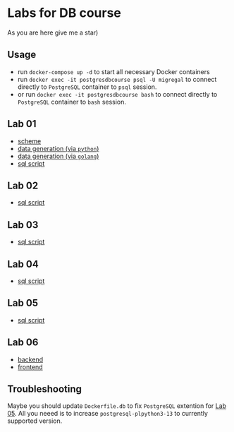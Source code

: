 # Labs for DB course

As you are here give me a star)

## Usage
* run `docker-compose up -d` to start all necessary Docker containers
* run `docker exec -it postgresdbcourse psql -U migregal` to connect directly to `PostgreSQL` container to `psql` session.
* or run `docker exec -it postgresdbcourse bash` to connect directly to `PostgreSQL` container to `bash` session.

## Lab 01
* [scheme](https://github.com/migregal/bmstu_iu7_db/tree/master/docs)
* [data generation (via `python`)](https://github.com/migregal/bmstu_iu7_db/tree/master/scripts)
* [data generation (via `golang`)](https://github.com/migregal/bmstu_iu7_db/tree/master/goscripts)
* [sql script](https://github.com/migregal/bmstu_iu7_db/blob/master/queries/lab_01/query.sql)

## Lab 02
* [sql script](https://github.com/migregal/bmstu_iu7_db/blob/master/queries/lab_02/query.sql)

## Lab 03
* [sql script](https://github.com/migregal/bmstu_iu7_db/blob/master/queries/lab_03/query.sql)

## Lab 04
* [sql script](https://github.com/migregal/bmstu_iu7_db/blob/master/queries/lab_04/query.sql)

## Lab 05
* [sql script](https://github.com/migregal/bmstu_iu7_db/blob/master/queries/lab_05/query.sql)

## Lab 06
* [backend](https://github.com/migregal/bmstu_iu7_db/tree/master/coke)
* [frontend](https://github.com/migregal/bmstu_iu7_db/tree/master/front)

## Troubleshooting
Maybe you should update `Dockerfile.db` to fix `PostgreSQL` extention for [Lab 05](#lab_05). All you neeed is to increase `postgresql-plpython3-13` to currently supported version.
